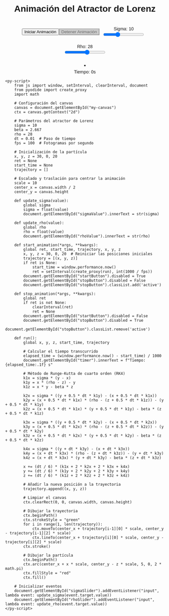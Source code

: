 <!DOCTYPE html>
<html>
<head>
    <script defer src="https://pyscript.net/alpha/pyscript.min.js"></script>
    <style>
        body {
            display: flex;
            flex-direction: column;
            align-items: center;
            margin: 0;
            font-family: Arial, sans-serif;
        }
        h1 {
            margin-top: 10px;
        }
        canvas {
            border: 2px solid black;
            margin-top: 20px;
        }
        #controls {
            display: flex;
            flex-wrap: wrap;
            justify-content: center;
            align-items: center;
            margin-top: 10px;
        }
        #info {
            margin-top: 10px;
            text-align: center;
        }
        button:disabled {
            background-color: #ccc;
            color: #666;
        }
        button.active {
            background-color: #4CAF50;
            color: white;
        }
        .slider-container {
            margin: 10px;
        }
        .slider-container label {
            display: block;
            text-align: center;
        }
    </style>
</head>
<body>
    <h1>Animación del Atractor de Lorenz</h1>
    <div id="controls">
        <button id="startButton" pys-onClick="start_animation">Iniciar Animación</button>
        <button id="stopButton" pys-onClick="stop_animation" disabled>Detener Animación</button>
        <div class="slider-container">
            <label for="sigmaSlider">Sigma: <span id="sigmaValue">10</span></label>
            <input type="range" id="sigmaSlider" min="0" max="30" value="10" step="0.1" pys-onChange="update_sigma">
        </div>
        <div class="slider-container">
            <label for="rhoSlider">Rho: <span id="rhoValue">28</span></label>
            <input type="range" id="rhoSlider" min="0" max="50" value="28" step="0.1" pys-onChange="update_rho">
        </div>
    </div>
    <canvas id="my-canvas" width="350" height="600"></canvas>
    <div id="info">
        <div id="timer">Tiempo: 0s</div>
    </div>

    <py-script>
        from js import window, setInterval, clearInterval, document
        from pyodide import create_proxy
        import math

        # Configuración del canvas
        canvas = document.getElementById("my-canvas")
        ctx = canvas.getContext("2d")

        # Parámetros del atractor de Lorenz
        sigma = 10
        beta = 2.667
        rho = 28
        dt = 0.01  # Paso de tiempo
        fps = 100  # Fotogramas por segundo

        # Inicialización de la partícula
        x, y, z = 30, 0, 20
        ret = None
        start_time = None
        trajectory = []

        # Escalado y traslación para centrar la animación
        scale = 10
        center_x = canvas.width / 2
        center_y = canvas.height

        def update_sigma(value):
            global sigma
            sigma = float(value)
            document.getElementById("sigmaValue").innerText = str(sigma)

        def update_rho(value):
            global rho
            rho = float(value)
            document.getElementById("rhoValue").innerText = str(rho)

        def start_animation(*args, **kwargs):
            global ret, start_time, trajectory, x, y, z
            x, y, z = 30, 0, 20  # Reiniciar las posiciones iniciales
            trajectory = [(x, y, z)]
            if ret is None:
                start_time = window.performance.now()
                ret = setInterval(create_proxy(run), int(1000 / fps))
            document.getElementById("startButton").disabled = True
            document.getElementById("stopButton").disabled = False
            document.getElementById("stopButton").classList.add('active')

        def stop_animation(*args, **kwargs):
            global ret
            if ret is not None:
                clearInterval(ret)
                ret = None
            document.getElementById("startButton").disabled = False
            document.getElementById("stopButton").disabled = True
            document.getElementById("stopButton").classList.remove('active')

        def run():
            global x, y, z, start_time, trajectory

            # Calcular el tiempo transcurrido
            elapsed_time = (window.performance.now() - start_time) / 1000
            document.getElementById("timer").innerText = f"Tiempo: {elapsed_time:.1f} s"

            # Método de Runge-Kutta de cuarto orden (RK4)
            k1x = sigma * (y - x)
            k1y = x * (rho - z) - y
            k1z = x * y - beta * z

            k2x = sigma * ((y + 0.5 * dt * k1y) - (x + 0.5 * dt * k1x))
            k2y = (x + 0.5 * dt * k1x) * (rho - (z + 0.5 * dt * k1z)) - (y + 0.5 * dt * k1y)
            k2z = (x + 0.5 * dt * k1x) * (y + 0.5 * dt * k1y) - beta * (z + 0.5 * dt * k1z)

            k3x = sigma * ((y + 0.5 * dt * k2y) - (x + 0.5 * dt * k2x))
            k3y = (x + 0.5 * dt * k2x) * (rho - (z + 0.5 * dt * k2z)) - (y + 0.5 * dt * k2y)
            k3z = (x + 0.5 * dt * k2x) * (y + 0.5 * dt * k2y) - beta * (z + 0.5 * dt * k2z)

            k4x = sigma * ((y + dt * k3y) - (x + dt * k3x))
            k4y = (x + dt * k3x) * (rho - (z + dt * k3z)) - (y + dt * k3y)
            k4z = (x + dt * k3x) * (y + dt * k3y) - beta * (z + dt * k3z)

            x += (dt / 6) * (k1x + 2 * k2x + 2 * k3x + k4x)
            y += (dt / 6) * (k1y + 2 * k2y + 2 * k3y + k4y)
            z += (dt / 6) * (k1z + 2 * k2z + 2 * k3z + k4z)

            # Añadir la nueva posición a la trayectoria
            trajectory.append((x, y, z))

            # Limpiar el canvas
            ctx.clearRect(0, 0, canvas.width, canvas.height)

            # Dibujar la trayectoria
            ctx.beginPath()
            ctx.strokeStyle = "green"
            for i in range(1, len(trajectory)):
                ctx.moveTo(center_x + trajectory[i-1][0] * scale, center_y - trajectory[i-1][2] * scale)
                ctx.lineTo(center_x + trajectory[i][0] * scale, center_y - trajectory[i][2] * scale)
            ctx.stroke()

            # Dibujar la partícula
            ctx.beginPath()
            ctx.arc(center_x + x * scale, center_y - z * scale, 5, 0, 2 * math.pi)
            ctx.fillStyle = "red"
            ctx.fill()

        # Inicializar eventos
        document.getElementById("sigmaSlider").addEventListener("input", lambda event: update_sigma(event.target.value))
        document.getElementById("rhoSlider").addEventListener("input", lambda event: update_rho(event.target.value))
    </py-script>
</body>
</html>

